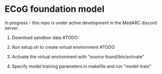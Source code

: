 # ECoG foundation model

In progress - this repo is under active development in the MedARC discord server. 

1. Download sandbox data #TODO

2. Run setup.sh to create virtual environment #TODO

3. Activate the virtual environment with "source found/bin/activate"

4. Specify model training parameters in makefile and run "model-train"
